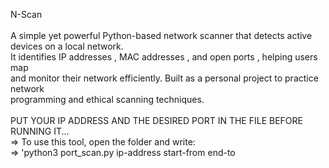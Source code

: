 N-Scan 
</br></br>
A simple yet powerful Python-based network scanner that detects active devices on a local network.</br> It identifies IP addresses , MAC addresses , and open ports , helping users map </br>and monitor their network efficiently. Built as a personal project to practice network</br> programming and ethical scanning techniques. 
</br></br>
PUT YOUR IP ADDRESS AND THE DESIRED PORT IN THE FILE BEFORE RUNNING IT...
</br>
=> To use this tool, open the folder and write: </br>=> 'python3 port_scan.py ip-address start-from end-to
